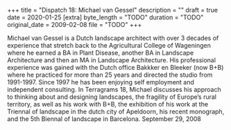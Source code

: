 +++
title = "Dispatch 18: Michael van Gessel"
description = ""
draft = true
date = 2020-01-25
[extra]
byte_length = "TODO"
duration = "TODO"
original_date = 2009-02-08
file = "TODO"
+++

Michael van Gessel is a Dutch landscape architect with over 3 decades of experience that stretch back to the Agricultural College of Wageningen where he earned a BA in Plant Disease, another BA in Landscape Architecture and then an MA in Landscape Architecture. His professional experience was gained with the Dutch office Bakkker en Bleeker (now B+B) where he practiced for more than 25 years and directed the studio from 1991-1997. Since 1997 he has been enjoying self employment and independent consulting. In Terragrams 18, Michael discusses his approach to thinking about and designing landscapes, the fragility of Europe’s rural territory, as well as his work with B+B, the exhibition of his work at the Triennal of landscape in the dutch city of Apeldoorn, his recent monograph, and the 5th Biennal of landscape in Barcelona. September 29, 2008

